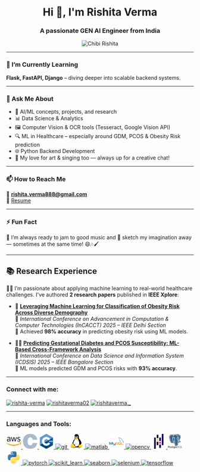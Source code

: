 <h1 align="center">Hi 👋, I'm Rishita Verma</h1>
<h3 align="center">A passionate GEN AI Engineer from India</h3>

<p align="center">
  <img src="https://drive.google.com/uc?export=view&id=1Kwlg3NMyhZZxdsQuhqYPaePavNQz2dCf" alt="Chibi Rishita" width="300"/>
</p>

---

### 🌱 I’m Currently Learning
**Flask, FastAPI, Django** – diving deeper into scalable backend systems.

---

### 💬 Ask Me About
- 🧠 AI/ML concepts, projects, and research  
- 📊 Data Science & Analytics  
- 🖼️ Computer Vision & OCR tools (Tesseract, Google Vision API)  
- 🔍 ML in Healthcare – especially around GDM, PCOS & Obesity Risk prediction  
- 🌐 Python Backend Development  
- 🎨 My love for art & singing too — always up for a creative chat!

---

### 📫 How to Reach Me
📧 **rishita.verma888@gmail.com**  
📄 [Resume](https://drive.google.com/file/d/1vrS6X-0agkL4Am-4pGkKpcGf9JOsI9tl/view?usp=sharing)

---

### ⚡ Fun Fact
🎤 I’m always ready to jam to good music and 🎨 sketch my imagination away — sometimes at the same time! 😄🎶🖌️

---

## 📚 Research Experience

👩‍🔬 I’m passionate about applying machine learning to real-world healthcare challenges. I've authored **2 research papers** published in **IEEE Xplore**:

- 🧬 **[Leveraging Machine Learning for Classification of Obesity Risk Across Diverse Demography](https://ieeexplore.ieee.org/document/11011446)**  
  📍 *International Conference on Advancement in Computation & Computer Technologies (InCACCT) 2025 – IEEE Delhi Section*  
  🎯 Achieved **98% accuracy** in predicting obesity risk using ML models.

- 👩‍⚕️ **[Predicting Gestational Diabetes and PCOS Susceptibility: ML-Based Cross-Framework Analysis](https://icdsis.in/)**  
  📍 *International Conference on Data Science and Information System (ICDSIS) 2025 – IEEE Bangalore Section*  
  🎯 ML models predicted GDM and PCOS risks with **93% accuracy**.

---

<h3 align="left">Connect with me:</h3>
<p align="left">
<a href="https://linkedin.com/in/rishita-verma" target="blank"><img align="center" src="https://raw.githubusercontent.com/rahuldkjain/github-profile-readme-generator/master/src/images/icons/Social/linked-in-alt.svg" alt="rishita-verma" height="30" width="40" /></a>
<a href="https://kaggle.com/rishitaverma02" target="blank"><img align="center" src="https://raw.githubusercontent.com/rahuldkjain/github-profile-readme-generator/master/src/images/icons/Social/kaggle.svg" alt="rishitaverma02" height="30" width="40" /></a>
<a href="https://instagram.com/rishitaverma._" target="blank"><img align="center" src="https://raw.githubusercontent.com/rahuldkjain/github-profile-readme-generator/master/src/images/icons/Social/instagram.svg" alt="rishitaverma._" height="30" width="40" /></a>
</p>

---

<h3 align="left">Languages and Tools:</h3>
<p align="left"> 
  <a href="https://aws.amazon.com" target="_blank" rel="noreferrer"> 
    <img src="https://raw.githubusercontent.com/devicons/devicon/master/icons/amazonwebservices/amazonwebservices-original-wordmark.svg" alt="aws" width="40" height="40"/> 
  </a> 
  <a href="https://www.cprogramming.com/" target="_blank" rel="noreferrer"> 
    <img src="https://raw.githubusercontent.com/devicons/devicon/master/icons/c/c-original.svg" alt="c" width="40" height="40"/> 
  </a> 
  <a href="https://www.w3schools.com/cpp/" target="_blank" rel="noreferrer"> 
    <img src="https://raw.githubusercontent.com/devicons/devicon/master/icons/cplusplus/cplusplus-original.svg" alt="cplusplus" width="40" height="40"/> 
  </a> 
  <a href="https://git-scm.com/" target="_blank" rel="noreferrer"> 
    <img src="https://www.vectorlogo.zone/logos/git-scm/git-scm-icon.svg" alt="git" width="40" height="40"/> 
  </a> 
  <a href="https://www.linux.org/" target="_blank" rel="noreferrer"> 
    <img src="https://raw.githubusercontent.com/devicons/devicon/master/icons/linux/linux-original.svg" alt="linux" width="40" height="40"/> 
  </a> 
  <a href="https://www.mathworks.com/" target="_blank" rel="noreferrer"> 
    <img src="https://upload.wikimedia.org/wikipedia/commons/2/21/Matlab_Logo.png" alt="matlab" width="40" height="40"/> 
  </a> 
  <a href="https://www.mysql.com/" target="_blank" rel="noreferrer"> 
    <img src="https://raw.githubusercontent.com/devicons/devicon/master/icons/mysql/mysql-original-wordmark.svg" alt="mysql" width="40" height="40"/> 
  </a> 
  <a href="https://opencv.org/" target="_blank" rel="noreferrer"> 
    <img src="https://www.vectorlogo.zone/logos/opencv/opencv-icon.svg" alt="opencv" width="40" height="40"/> 
  </a> 
  <a href="https://pandas.pydata.org/" target="_blank" rel="noreferrer"> 
    <img src="https://raw.githubusercontent.com/devicons/devicon/2ae2a900d2f041da66e950e4d48052658d850630/icons/pandas/pandas-original.svg" alt="pandas" width="40" height="40"/> 
  </a> 
  <a href="https://www.postgresql.org" target="_blank" rel="noreferrer"> 
    <img src="https://raw.githubusercontent.com/devicons/devicon/master/icons/postgresql/postgresql-original-wordmark.svg" alt="postgresql" width="40" height="40"/> 
  </a> 
  <a href="https://www.python.org" target="_blank" rel="noreferrer"> 
    <img src="https://raw.githubusercontent.com/devicons/devicon/master/icons/python/python-original.svg" alt="python" width="40" height="40"/> 
  </a> 
  <a href="https://pytorch.org/" target="_blank" rel="noreferrer"> 
    <img src="https://www.vectorlogo.zone/logos/pytorch/pytorch-icon.svg" alt="pytorch" width="40" height="40"/> 
  </a> 
  <a href="https://scikit-learn.org/" target="_blank" rel="noreferrer"> 
    <img src="https://upload.wikimedia.org/wikipedia/commons/0/05/Scikit_learn_logo_small.svg" alt="scikit_learn" width="40" height="40"/> 
  </a> 
  <a href="https://seaborn.pydata.org/" target="_blank" rel="noreferrer"> 
    <img src="https://seaborn.pydata.org/_images/logo-mark-lightbg.svg" alt="seaborn" width="40" height="40"/> 
  </a> 
  <a href="https://www.selenium.dev" target="_blank" rel="noreferrer"> 
    <img src="https://raw.githubusercontent.com/detain/svg-logos/780f25886640cef088af994181646db2f6b1a3f8/svg/selenium-logo.svg" alt="selenium" width="40" height="40"/> 
  </a> 
  <a href="https://www.tensorflow.org" target="_blank" rel="noreferrer"> 
    <img src="https://www.vectorlogo.zone/logos/tensorflow/tensorflow-icon.svg" alt="tensorflow" width="40" height="40"/> 
  </a> 
</p>
